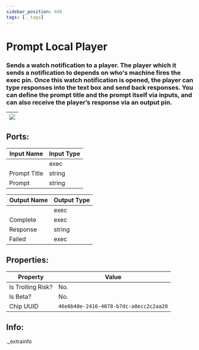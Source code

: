 ```yaml
---
sidebar_position: 448
tags: [._tags]
---
```


# Prompt Local Player


### Sends a watch notification to a player. The player which it sends a notification to depends on who's machine fires the exec pin. Once this watch notification is opened, the player can type responses into the text box and send back responses. You can define the prompt title and the prompt itself via inputs, and can also receive the player’s response via an output pin.

| ![](https://images-ext-2.discordapp.net/external/MPmIaQzlEPmgGWlgi-WxBBXt0Bjv_zWPkg1y1f_sy3s/https/www.recroomcircuits.com/image/circuit/absolute-value?width=206&height=108) |
|-----|

## Ports:

| Input Name | Input Type |
|-----------|-----------|
|  | exec |
| Prompt Title | string |
| Prompt | string |

| Output Name | Output Type |
|-----------|-----------|
|  | exec |
| Complete | exec |
| Response | string |
| Failed | exec |

## Properties:

| Property  | Value |
|-------------------|-----------|
| Is Trolling Risk? | No. |
| Is Beta? | No. |
| Chip UUID | `46e6b40e-2416-4078-b7dc-a0ecc2c2aa20` |

## Info:
._extrainfo